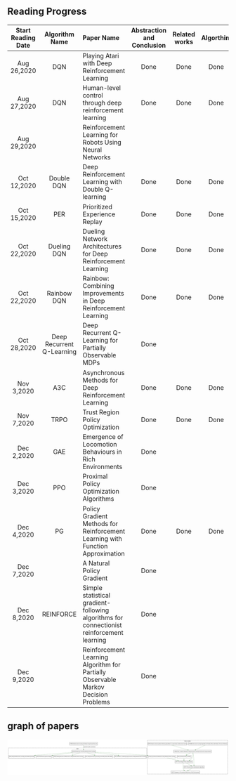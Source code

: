 ## Reading Progress

|Start Reading Date|Algorithm Name|Paper Name|Abstraction and Conclusion |Related works| Algorthim| Mathmetics|Experiments|Discussion|Code|Others|
|:---:|:---:|:------|:---:|:---:|:---:|:---:|:---:|:---:|:---:|:---:|
|Aug 26,2020|DQN|Playing Atari with Deep Reinforcement Learning|Done|Done|Done|Done|Done|Done|Done||
|Aug 27,2020|DQN|Human-level control through deep reinforcement learning|Done|Done|Done|Done|Done|Done|Done||
|Aug 29,2020||Reinforcement Learning for Robots Using Neural Networks||||||||chaper3|
|Oct 12,2020|Double DQN|Deep Reinforcement Learning with Double Q-learning|Done|Done|Done|Done|Done|Done|Done||
|Oct 15,2020|PER|Prioritized Experience Replay|Done|Done|Done|Done|Done|Done|Done||
|Oct 22,2020|Dueling DQN|Dueling Network Architectures for Deep Reinforcement Learning|Done|Done|Done|Done|Done|Done|Done||
|Oct 22,2020|Rainbow DQN|Rainbow: Combining Improvements in Deep Reinforcement Learning|Done|Done|Done|Done|Done|Done|||
|Oct 28,2020|Deep Recurrent Q-Learning|Deep Recurrent Q-Learning for Partially Observable MDPs|Done||||||||
|Nov 3,2020|A3C|Asynchronous Methods for Deep Reinforcement Learning|Done|Done|Done|Done|Done||||
|Nov 7,2020|TRPO|Trust Region Policy Optimization|Done|Done|Done|Done|Done||||
|Dec 2,2020|GAE|Emergence of Locomotion Behaviours in Rich Environments|Done||||||||
|Dec 3,2020|PPO|Proximal Policy Optimization Algorithms|Done||||||||
|Dec 4,2020|PG|Policy Gradient Methods for Reinforcement Learning with Function Approximation|Done|Done|Done|Done|Done|Done|||
|Dec 7,2020||A Natural Policy Gradient|Done||||||||
|Dec 8,2020|REINFORCE|Simple statistical gradient-following algorithms for connectionist reinforcement learning|Done||||||||
|Dec 9,2020||Reinforcement Learning Algorithm for Partially Observable Markov Decision Problems|Done||||||||
## graph of papers
![](./graph.svg)